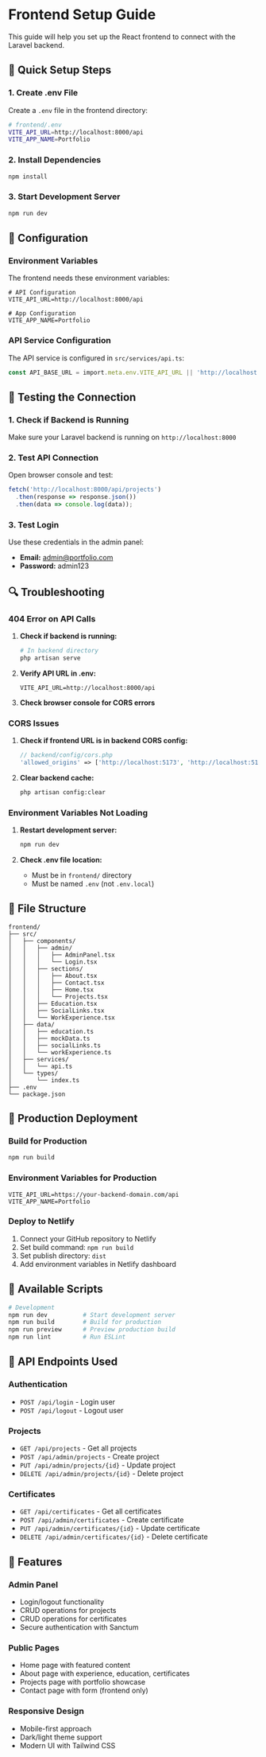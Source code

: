 # Frontend Setup Guide

This guide will help you set up the React frontend to connect with the Laravel backend.

## 🚀 Quick Setup Steps

### 1. Create .env File
Create a `.env` file in the frontend directory:
```bash
# frontend/.env
VITE_API_URL=http://localhost:8000/api
VITE_APP_NAME=Portfolio
```

### 2. Install Dependencies
```bash
npm install
```

### 3. Start Development Server
```bash
npm run dev
```

## 🔧 Configuration

### Environment Variables
The frontend needs these environment variables:

```env
# API Configuration
VITE_API_URL=http://localhost:8000/api

# App Configuration
VITE_APP_NAME=Portfolio
```

### API Service Configuration
The API service is configured in `src/services/api.ts`:
```typescript
const API_BASE_URL = import.meta.env.VITE_API_URL || 'http://localhost:8000/api';
```

## 🧪 Testing the Connection

### 1. Check if Backend is Running
Make sure your Laravel backend is running on `http://localhost:8000`

### 2. Test API Connection
Open browser console and test:
```javascript
fetch('http://localhost:8000/api/projects')
  .then(response => response.json())
  .then(data => console.log(data));
```

### 3. Test Login
Use these credentials in the admin panel:
- **Email:** admin@portfolio.com
- **Password:** admin123

## 🔍 Troubleshooting

### 404 Error on API Calls
1. **Check if backend is running:**
   ```bash
   # In backend directory
   php artisan serve
   ```

2. **Verify API URL in .env:**
   ```env
   VITE_API_URL=http://localhost:8000/api
   ```

3. **Check browser console for CORS errors**

### CORS Issues
1. **Check if frontend URL is in backend CORS config:**
   ```php
   // backend/config/cors.php
   'allowed_origins' => ['http://localhost:5173', 'http://localhost:5174'],
   ```

2. **Clear backend cache:**
   ```bash
   php artisan config:clear
   ```

### Environment Variables Not Loading
1. **Restart development server:**
   ```bash
   npm run dev
   ```

2. **Check .env file location:**
   - Must be in `frontend/` directory
   - Must be named `.env` (not `.env.local`)

## 📁 File Structure
```
frontend/
├── src/
│   ├── components/
│   │   ├── admin/
│   │   │   ├── AdminPanel.tsx
│   │   │   └── Login.tsx
│   │   ├── sections/
│   │   │   ├── About.tsx
│   │   │   ├── Contact.tsx
│   │   │   ├── Home.tsx
│   │   │   └── Projects.tsx
│   │   ├── Education.tsx
│   │   ├── SocialLinks.tsx
│   │   └── WorkExperience.tsx
│   ├── data/
│   │   ├── education.ts
│   │   ├── mockData.ts
│   │   ├── socialLinks.ts
│   │   └── workExperience.ts
│   ├── services/
│   │   └── api.ts
│   └── types/
│       └── index.ts
├── .env
└── package.json
```

## 🚀 Production Deployment

### Build for Production
```bash
npm run build
```

### Environment Variables for Production
```env
VITE_API_URL=https://your-backend-domain.com/api
VITE_APP_NAME=Portfolio
```

### Deploy to Netlify
1. Connect your GitHub repository to Netlify
2. Set build command: `npm run build`
3. Set publish directory: `dist`
4. Add environment variables in Netlify dashboard

## 📝 Available Scripts

```bash
# Development
npm run dev          # Start development server
npm run build        # Build for production
npm run preview      # Preview production build
npm run lint         # Run ESLint
```

## 🔗 API Endpoints Used

### Authentication
- `POST /api/login` - Login user
- `POST /api/logout` - Logout user

### Projects
- `GET /api/projects` - Get all projects
- `POST /api/admin/projects` - Create project
- `PUT /api/admin/projects/{id}` - Update project
- `DELETE /api/admin/projects/{id}` - Delete project

### Certificates
- `GET /api/certificates` - Get all certificates
- `POST /api/admin/certificates` - Create certificate
- `PUT /api/admin/certificates/{id}` - Update certificate
- `DELETE /api/admin/certificates/{id}` - Delete certificate

## 🎯 Features

### Admin Panel
- Login/logout functionality
- CRUD operations for projects
- CRUD operations for certificates
- Secure authentication with Sanctum

### Public Pages
- Home page with featured content
- About page with experience, education, certificates
- Projects page with portfolio showcase
- Contact page with form (frontend only)

### Responsive Design
- Mobile-first approach
- Dark/light theme support
- Modern UI with Tailwind CSS 